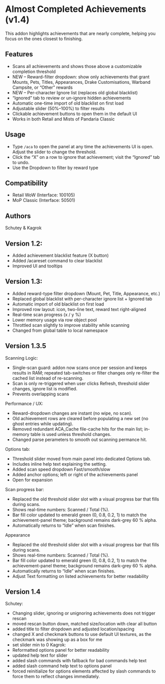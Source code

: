 # Almost Completed Achievements (v1.4)

This addon highlights achievements that are nearly complete, helping you focus on the ones closest to finishing.

## Features
- Scans all achievements and shows those above a customizable completion threshold
- NEW – Reward-filter dropdown: show only achievements that grant Mounts, Pets,
  Titles, Appearances, Drake Customisations, Warband Campsite, or “Other” rewards
- NEW – Per-character Ignore list (replaces old global blacklist)
- “Ignored” tab to review or un-ignore hidden achievements
- Automatic one-time import of old blacklist on first load
- Adjustable slider (50%–100%) to filter results
- Clickable achievement buttons to open them in the default UI
- Works in both Retail and Mists of Pandaria Classic

## Usage
- Type `/aca` to open the panel at any time the achievements UI is open. Adjust the slider to change the threshold.
- Click the “X” on a row to ignore that achievement; visit the “Ignored” tab to undo.
- Use the Dropdown to filter by reward type

## Compatibility
- Retail WoW (Interface: 100105)
- MoP Classic (Interface: 50501)

## Authors
Schutey & Kagrok

## Version 1.2:
- Added achievement blacklist feature (X button)
- Added /acareset command to clear blacklist
- Improved UI and tooltips

## Version 1.3:
- Added reward-type filter dropdown (Mount, Pet, Title, Appearance, etc.)
- Replaced global blacklist with per-character ignore list + Ignored tab
- Automatic import of old blacklist on first load
- Improved row layout: icon, two-line text, reward text right-aligned
- Real-time scan progress (x / y %)
- Lower memory usage via row object pool
- Throttled scan slightly to improve stability while scanning
- Changed from global table to local namespace


## Version 1.3.5
Scanning Logic:
- Single-scan guard: addon now scans once per session and keeps results in RAM; repeated tab-switches or filter changes only re-filter the cached list instead of re-scanning.
- Scan is only re-triggered when user clicks Refresh, threshold slider changes, ignore list is modified.
- Prevents overlapping scans

Performance / UX:
- Reward-dropdown changes are instant (no wipe, no scan).
- Old achievement rows are cleared before populating a new set (no ghost entries while updating).
- Removed redundant ACA_Cache file-cache hits for the main list; in-memory table is used unless threshold changes.
- Changed parse perameters to smooth out scanning permance hit.

Options tab:
- Threshold slider moved from main panel into dedicated Options tab.
- Includes inline help text explaining the setting.
- Added scan speed dropdown Fast/smooth/slow
- Added anchor options; left or right of the achievements panel
- Open for expansion

Scan progress bar:
- Replaced the old threshold slider slot with a visual progress bar that fills during scans.
- Shows real-time numbers: Scanned / Total (%).
- Bar fill color updated to emerald green (0, 0.8, 0.2, 1) to match the achievement-panel theme; background remains dark-grey 60 % alpha.
- Automatically returns to “Idle” when scan finishes.

Appearance
- Replaced the old threshold slider slot with a visual progress bar that fills during scans.
- Shows real-time numbers: Scanned / Total (%).
- Bar fill color updated to emerald green (0, 0.8, 0.2, 1) to match the achievement-panel theme; background remains dark-grey 60 % alpha.
- Automatically returns to “Idle” when scan finishes.
- Adjust Text formatting on listed achievements for better readability

## Version 1.4
Schutey:
- Changing slider, ignoring or unignoring achievements does not trigger rescan
- moved rescan button down, matched size/location with clear all button
- added title to filter dropdown and adjusted location/spacing
- changed X and checkmark buttons to use default UI textures, as the checkmark was showing up as a box for me
- set slider min to 0
Kagrok:
- Reformatted options panel for better readability
- updated help text for slider
- added slash commands with fallback for bad commands help text
- added slash command help text to options panel
- forced reinitialize for options elements affected by slash commands to force them to reflect changes immediately.
